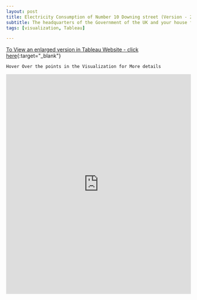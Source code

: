 ```yaml
---
layout: post
title: Electricity Consumption of Number 10 Downing street (Version - 2)
subtitle: The headquarters of the Government of the UK and your house follow same patterns
tags: [visualization, Tableau]

---
```

[To View an enlarged version in Tableau Website - click here](https://public.tableau.com/views/EC-10Downin_street-v2/Sheet1?:embed=y&:display_count=yes&publish=yes&:origin=viz_share_link){:target="_blank"}

```
Hover Over the points in the Visualization for More details 
```

<iframe seamless frameborder="0" src="https://public.tableau.com/views/EC-10Downin_street-v2/Sheet1?:embed=y&:display_count=yes&publish=yes&:origin=viz_share_link&:showVizHome=no" width = '100%' height = '600'></iframe>
